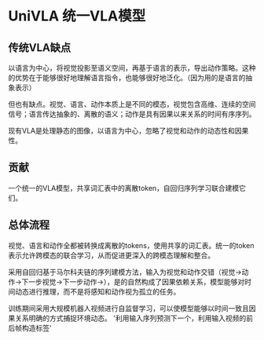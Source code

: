 # UniVLA 统一VLA模型
## 传统VLA缺点
以语言为中心，将视觉投影至语义空间，再基于语言的表示，导出动作策略。这种的优势在于能够很好地理解语言指令，也能够很好地泛化。（因为用的是语言的抽象表示）

但也有缺点。视觉、语言、动作本质上是不同的模态，视觉包含高维、连续的空间信号；语言传达抽象的、离散的语义；动作是具有因果以来关系的时间有序序列。

现有VLA是处理静态的图像，以语言为中心，忽略了视觉和动作的动态性和因果性。
## 贡献
一个统一的VLA模型，共享词汇表中的离散token，自回归序列学习联合建模它们。
## 总体流程
视觉、语言和动作全都被转换成离散的tokens，使用共享的词汇表。统一的token表示允许跨模态的联合学习，从而促进更深入的跨模态理解和整合。

采用自回归基于马尔科夫链的序列建模方法，输入为视觉和动作交错（视觉->动作->下一步视觉->下一步动作->），是的自然构成了因果依赖关系，模型能够对时间动态进行推理，而不是将感知和动作视为孤立的任务。

训练期间采用大规模机器人视频进行自监督学习，可以使模型能够以时间一致且因果关系明确的方式捕捉环境动态。
'利用输入序列预测下一个，利用输入视频的前后帧构造标签'

